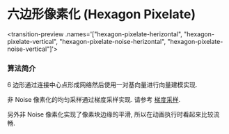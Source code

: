 # 六边形像素化 (Hexagon Pixelate)

<transition-preview .names='["hexagon-pixelate-herizontal", "hexagon-pixelate-vertical", "hexagon-pixelate-noise-herizontal", "hexagon-pixelate-noise-vertical"]'></transition-preview>


### 算法简介

6 边形通过连接中心点形成网络然后使用一对基向量进行向量建模实现.

非 Noise 像素化的均匀采样通过梯度采样实现. 请参考 [梯度采样](#math/gradient-sampling).

另外非 Noise 像素化实现了像素块边缘的平滑, 所以在动画执行时看起来比较流畅.